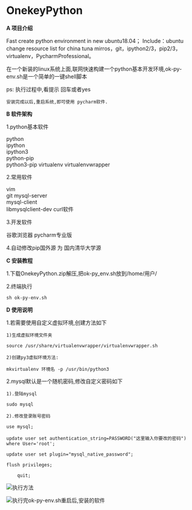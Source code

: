 # OnekeyPython

 **A 项目介绍** 

Fast create python environment in new ubuntu18.04；
Include：ubuntu change resource list for china tuna mirros，git，ipython2/3，pip2/3，virtualenv，PycharmProfessional。

在一个新装的linux系统上面,联网快速构建一个python基本开发环境,ok-py-env.sh是一个简单的一键shell脚本


ps: 执行过程中,看提示 回车或者yes

    安装完成以后,重启系统,即可使用 pycharm软件.

 **B 软件架构** 

1.python基本软件

python  
ipython  
ipython3  
python-pip  
python3-pip 
virtualenv 
virtualenvwrapper

2.常用软件

vim  
git
mysql-server  
mysql-client  
libmysqlclient-dev
curl软件

3.开发软件

谷歌浏览器
pycharm专业版

4.自动修改pip国外源 为 国内清华大学源


 **C 安装教程** 

1.下载OnekeyPython.zip解压,把ok-py_env.sh放到/home/用户/    

2.终端执行

    sh ok-py-env.sh

 **D 使用说明** 

1.若需要使用自定义虚拟环境,创建方法如下

    1)生成虚拟环境文件夹

    source /usr/share/virtualenvwrapper/virtualenvwrapper.sh

    2)创建py3虚拟环境方法: 

    mkvirtualenv 环境名 -p /usr/bin/python3

  

2.mysql默认是一个随机密码,修改自定义密码如下

    1).登陆mysql

	sudo mysql

    2).修改登录账号密码

	use mysql;

	update user set authentication_string=PASSWORD("这里输入你要改的密码") where User='root';

	update user set plugin="mysql_native_password";

	flush privileges;
        
        quit;

![执行方法](https://images.gitee.com/uploads/images/2018/0828/190044_32030cc4_2026959.png "使用方法.png")

![执行完ok-py-env.sh重启后,安装的软件](https://images.gitee.com/uploads/images/2018/0828/194259_10483f6b_2026959.png "重启后已安装的软件.png")